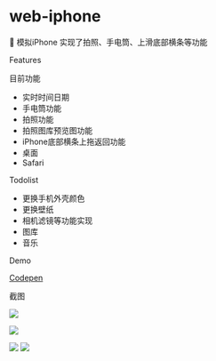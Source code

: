 # web-iphone
:iphone: 模拟iPhone 实现了拍照、手电筒、上滑底部横条等功能

Features

目前功能

- 实时时间日期
- 手电筒功能
- 拍照功能
- 拍照图库预览图功能
- iPhone底部横条上拖返回功能
- 桌面
- Safari


Todolist

- 更换手机外壳颜色
- 更换壁纸
- 相机滤镜等功能实现
- 图库
- 音乐

Demo

[Codepen](https://codepen.io/kayw-geek/pen/VwPEKXy)



截图

![](https://static.chasing-innovation.com/demo/20210423120141.png)

![](https://static.chasing-innovation.com/demo/2.png)

![](https://static.chasing-innovation.com/demo/%E5%BE%AE%E4%BF%A1%E6%88%AA%E5%9B%BE_20210423120211.png)
![](https://static.chasing-innovation.com/demo/%E5%BE%AE%E4%BF%A1%E5%9B%BE%E7%89%87%E7%BC%96%E8%BE%91_20210423120256.jpg)



